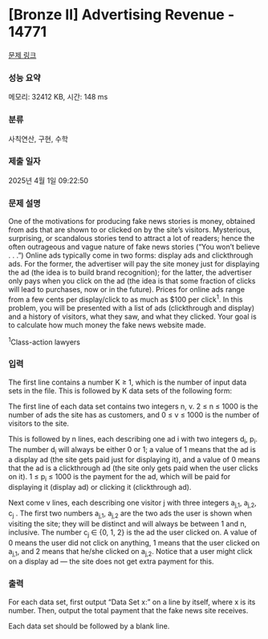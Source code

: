 # [Bronze II] Advertising Revenue - 14771 

[문제 링크](https://www.acmicpc.net/problem/14771) 

### 성능 요약

메모리: 32412 KB, 시간: 148 ms

### 분류

사칙연산, 구현, 수학

### 제출 일자

2025년 4월 1일 09:22:50

### 문제 설명

<p>One of the motivations for producing fake news stories is money, obtained from ads that are shown to or clicked on by the site’s visitors. Mysterious, surprising, or scandalous stories tend to attract a lot of readers; hence the often outrageous and vague nature of fake news stories (“You won’t believe . . .”) Online ads typically come in two forms: display ads and clickthrough ads. For the former, the advertiser will pay the site money just for displaying the ad (the idea is to build brand recognition); for the latter, the advertiser only pays when you click on the ad (the idea is that some fraction of clicks will lead to purchases, now or in the future). Prices for online ads range from a few cents per display/click to as much as $100 per click<sup>1</sup>. In this problem, you will be presented with a list of ads (clickthrough and display) and a history of visitors, what they saw, and what they clicked. Your goal is to calculate how much money the fake news website made.</p>

<p><sup>1</sup>Class-action lawyers</p>

### 입력 

 <p>The first line contains a number K ≥ 1, which is the number of input data sets in the file. This is followed by K data sets of the following form:</p>

<p>The first line of each data set contains two integers n, v. 2 ≤ n ≤ 1000 is the number of ads the site has as customers, and 0 ≤ v ≤ 1000 is the number of visitors to the site.</p>

<p>This is followed by n lines, each describing one ad i with two integers d<sub>i</sub>, p<sub>i</sub>. The number d<sub>i</sub> will always be either 0 or 1; a value of 1 means that the ad is a display ad (the site gets paid just for displaying it), and a value of 0 means that the ad is a clickthrough ad (the site only gets paid when the user clicks on it). 1 ≤ p<sub>i</sub> ≤ 1000 is the payment for the ad, which will be paid for displaying it (display ad) or clicking it (clickthrough ad).</p>

<p>Next come v lines, each describing one visitor j with three integers a<sub>j,1</sub>, a<sub>j,2</sub>, c<sub>j</sub> . The first two numbers a<sub>j,1</sub>, a<sub>j,2</sub> are the two ads the user is shown when visiting the site; they will be distinct and will always be between 1 and n, inclusive. The number c<sub>j</sub> ∈ {0, 1, 2} is the ad the user clicked on. A value of 0 means the user did not click on anything, 1 means that the user clicked on a<sub>j,1</sub>, and 2 means that he/she clicked on a<sub>j,2</sub>. Notice that a user might click on a display ad — the site does not get extra payment for this.</p>

### 출력 

 <p>For each data set, first output “Data Set x:” on a line by itself, where x is its number. Then, output the total payment that the fake news site receives.</p>

<p>Each data set should be followed by a blank line.</p>

